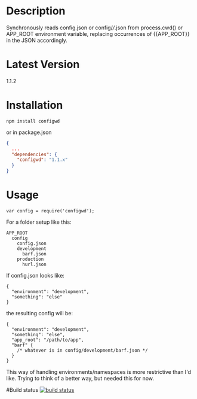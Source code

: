 # Description

Synchronously reads config.json or config/*/*.json from process.cwd() or APP_ROOT environment variable, replacing occurrences of {{APP_ROOT}} in the JSON accordingly.

# Latest Version

1.1.2

# Installation
```
npm install configwd
```

or in package.json

```json
{
  ...
  "dependencies": {
    "configwd": "1.1.x"
  }
}
```

# Usage

```
var config = require('configwd');
```

For a folder setup like this:
```
APP_ROOT
  config
    config.json
    development
      barf.json
    production
      hurl.json
```

If config.json looks like:
```
{
  "environment": "development",
  "something": "else"
}
```

the resulting config will be:
```
{
  "environment": "development",
  "something": "else",
  "app_root": "/path/to/app",
  "barf" {
    /* whatever is in config/development/barf.json */
  }
}
```

This way of handling environments/namespaces is more restrictive than I'd like. Trying to think of a better way, but needed this for now.

#Build status
[![build status](https://secure.travis-ci.org/stephenhandley/configwd.png)](http://travis-ci.org/stephenhandley/configwd)